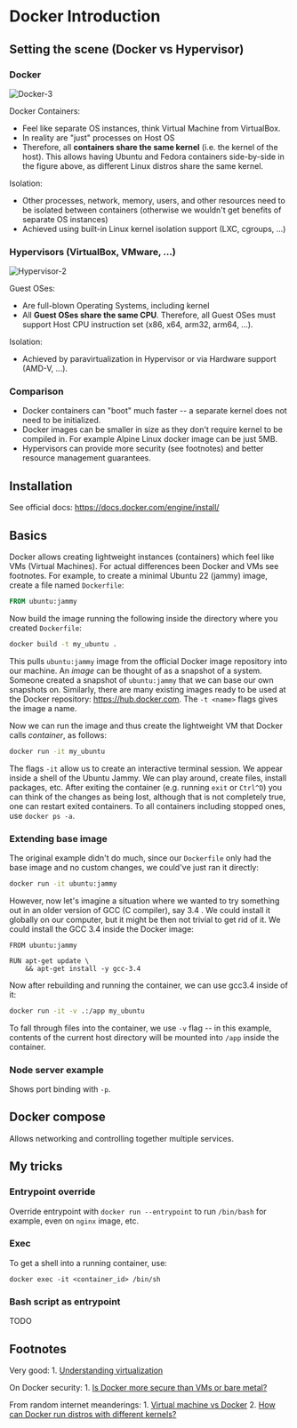 # Docker Introduction

## Setting the scene (Docker vs Hypervisor)

### Docker
![Docker-3](https://github.com/sobkulir/docker_intro/assets/14258647/53bae21e-5140-4076-8deb-11683c48725d)

Docker Containers:
* Feel like separate OS instances, think Virtual Machine from VirtualBox.
* In reality are "just" processes on Host OS
* Therefore, all **containers share the same kernel** (i.e. the kernel of the host). This allows having Ubuntu and Fedora containers side-by-side in the figure above, as different Linux distros share the same kernel.

Isolation:
* Other processes, network, memory, users, and other resources need to be isolated between containers (otherwise we wouldn't get benefits of separate OS instances)
* Achieved using built-in Linux kernel isolation support (LXC, cgroups, ...)

### Hypervisors (VirtualBox, VMware, ...)
![Hypervisor-2](https://github.com/sobkulir/docker_intro/assets/14258647/282ebb52-6bf1-41cf-a578-778dc2f53e4d)

Guest OSes:
* Are full-blown Operating Systems, including kernel
* All **Guest OSes share the same CPU**. Therefore, all Guest OSes must support Host CPU instruction set (x86, x64, arm32, arm64, ...).

Isolation:
* Achieved by paravirtualization in Hypervisor or via Hardware support (AMD-V, ...).

### Comparison
* Docker containers can "boot" much faster -- a separate kernel does not need to be initialized.
* Docker images can be smaller in size as they don't require kernel to be compiled in. For example Alpine Linux docker image can be just 5MB. 
* Hypervisors can provide more security (see footnotes) and better resource management guarantees.

## Installation
See official docs: https://docs.docker.com/engine/install/

## Basics

Docker allows creating lightweight instances (containers) which feel like VMs (Virtual Machines).
For actual differences been Docker and VMs see footnotes. For example, to create a minimal Ubuntu 22 (jammy)
image, create a file named `Dockerfile`:
```Dockerfile
FROM ubuntu:jammy
```

Now build the image running the following inside the directory where you created `Dockerfile`:
```bash
docker build -t my_ubuntu .
```

This pulls `ubuntu:jammy` image from the official Docker image repository into our machine.
An *image* can be thought of as a snapshot of a system. Someone created a snapshot of `ubuntu:jammy` that we can
base our own snapshots on. Similarly, there are many existing images ready to be used at the Docker repository:
https://hub.docker.com. The `-t <name>` flags gives the image a name. 

Now we can run the image and thus create the lightweight VM that Docker calls *container*, as follows:
```bash
docker run -it my_ubuntu
```

The flags `-it` allow us to create an interactive terminal session.
We appear inside a shell of the Ubuntu Jammy. We can play around, create files, install packages, etc.
After exiting the container (e.g. running `exit` or `Ctrl^D`) you can think of the changes as being lost,
although that is not completely true, one can restart exited containers. To all containers including 
stopped ones, use `docker ps -a`.

### Extending base image
The original example didn't do much, since our `Dockerfile` only had the base image and no custom changes, we could've just
ran it directly:
```bash
docker run -it ubuntu:jammy
```

However, now let's imagine a situation where we wanted to try something out in an older version of GCC (C compiler), say 3.4 . We could
install it globally on our computer, but it might be then not trivial to get rid of it. We could install the GCC 3.4 inside the
Docker image:
```
FROM ubuntu:jammy

RUN apt-get update \
    && apt-get install -y gcc-3.4
```

Now after rebuilding and running the container, we can use gcc3.4 inside of it:
```bash
docker run -it -v .:/app my_ubuntu
```
To fall through files into the container, we use `-v` flag -- in this example, contents of the current host directory will be mounted
into `/app` inside the container.

### Node server example
Shows port binding with `-p`.

## Docker compose
Allows networking and controlling together multiple services.

## My tricks
### Entrypoint override
Override entrypoint with `docker run --entrypoint` to run `/bin/bash` for example, even on `nginx` image, etc.

### Exec
To get a shell into a running container, use:
```
docker exec -it <container_id> /bin/sh
```
### Bash script as entrypoint
TODO

## Footnotes

Very good:
    1. [Understanding virtualization](https://www.vmware.com/content/dam/digitalmarketing/vmware/en/pdf/techpaper/VMware_paravirtualization.pdf)

On Docker security:
    1. [Is Docker more secure than VMs or bare metal?](https://security.stackexchange.com/a/169649)

From random internet meanderings:
    1. [Virtual machine vs Docker](https://stackoverflow.com/questions/16047306/how-is-docker-different-from-a-virtual-machine)
    2. [How can Docker run distros with different kernels?](https://stackoverflow.com/questions/32841982/how-can-docker-run-distros-with-different-kernels)
